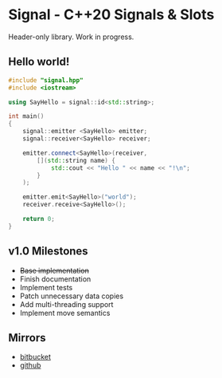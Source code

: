 # Signal - C++20 Signals & Slots #

Header-only library. Work in progress.

## Hello world! ##

```cpp
#include "signal.hpp"
#include <iostream>

using SayHello = signal::id<std::string>;

int main()
{
    signal::emitter <SayHello> emitter;
    signal::receiver<SayHello> receiver;

    emitter.connect<SayHello>(receiver, 
        [](std::string name) {
            std::cout << "Hello " << name << "!\n"; 
        }
    );

    emitter.emit<SayHello>("world");
    receiver.receive<SayHello>();

    return 0;
}
```

## v1.0 Milestones ##
+ ~~Base implementation~~
+ Finish documentation
+ Implement tests
+ Patch unnecessary data copies
+ Add multi-threading support
+ Implement move semantics

## Mirrors ##
+ [bitbucket](https://bitbucket.org/aviana37/signal)
+ [github](https://github.com/aviana37/signal)
